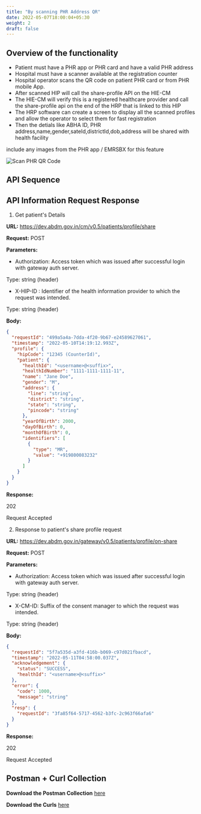 ```yaml
---
title: "By scanning PHR Address QR"
date: 2022-05-07T18:00:04+05:30
weight: 2
draft: false
---
```


## Overview of the functionality 
- Patient must have a PHR app or PHR card and have a valid PHR address
- Hospital must have a scanner available at the registration counter
- Hospital operator scans the QR code on patient PHR card or from PHR mobile App.
- After scanned HIP will call the share-profile API on the HIE-CM 
- The HIE-CM will verify this is a registered healthcare provider and call the share-profile api on the end of the HRP that is linked to this HIP 
- The HRP software can create a screen to display all the scanned profiles and allow the operator to select them for fast registration 
- Then the detials like ABHA ID, PHR address,name,gender,sateId,districtId,dob,address will be shared with health facility


include any images from the PHR app / EMRSBX for this feature 

![Scan PHR QR Code](/abdm-docs/img/PHRAddress_QRCode.png)

## API Sequence 


## API Information Request Response 

1. Get patient's Details

**URL:** https://dev.abdm.gov.in/cm/v0.5/patients/profile/share

**Request:** POST  

**Parameters:**

- Authorization: Access token which was issued after successful login with gateway auth server.

Type: string (header)

- X-HIP-ID : Identifier of the health information provider to which the request was intended.

Type: string (header)


**Body:**
```json
{
  "requestId": "499a5a4a-7dda-4f20-9b67-e24589627061",
  "timestamp": "2022-05-10T14:19:12.993Z",
  "profile": {
    "hipCode": "12345 (CounterId)",
    "patient": {
      "healthId": "<username>@<suffix>",
      "healthIdNumber": "1111-1111-1111-11",
      "name": "Jane Doe",
      "gender": "M",
      "address": {
        "line": "string",
        "district": "string",
        "state": "string",
        "pincode": "string"
      },
      "yearOfBirth": 2000,
      "dayOfBirth": 0,
      "monthOfBirth": 0,
      "identifiers": [
        {
          "type": "MR",
          "value": "+919800083232"
        }
      ]
    }
  }
}
```

**Response:**

202	

Request Accepted


2. Response to patient's share profile request

**URL:** https://dev.abdm.gov.in/gateway/v0.5/patients/profile/on-share

**Request:** POST  

**Parameters:**

- Authorization: Access token which was issued after successful login with gateway auth server.

Type: string (header)

- X-CM-ID: Suffix of the consent manager to which the request was intended.

Type: string (header)

**Body:**

```json
{
  "requestId": "5f7a535d-a3fd-416b-b069-c97d021fbacd",
  "timestamp": "2022-05-11T04:58:00.037Z",
  "acknowledgement": {
    "status": "SUCCESS",
    "healthId": "<username>@<suffix>"
  },
  "error": {
    "code": 1000,
    "message": "string"
  },
  "resp": {
    "requestId": "3fa85f64-5717-4562-b3fc-2c963f66afa6"
  }
}
```

**Response:**

202	

Request Accepted



## Postman + Curl Collection 

**Download the Postman Collection** [here](/abdm-docs/Postman/scanning-phraddr.json)

**Download the Curls** [here](/abdm-docs/Curls/scanning-phraddr.txt)

